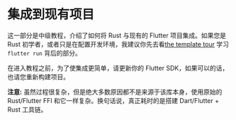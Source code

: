 # 集成到现有项目

这一部分是中级教程，介绍了如何将 Rust 与现有的 Flutter 项目集成。如果您是 Rust
初学者，或者只是在配置开发环境，我建议你先去看[the template tour](template/tour.md) 学习 `flutter run`
背后的部分。

在进入教程之前，为了使集成更简单，请更新你的 Flutter SDK，如果可以的话，也请您重新构建项目。

**注意:** 虽然过程很复杂，但是绝大多数原因都不是来源于该库本身，使用原始的 Rust/Flutter FFI 和它一样复杂。换句话说，真正耗时的是搭建
Dart/Flutter + Rust 工具链。
